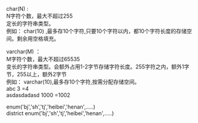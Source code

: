 char(N) :  
N字符个数，最大不超过255  
定长的字符串类型。  
例如： char(10) ,最多存10个字符,只要10个字符以内，都10个字符长度的存储空间。剩余用空格填充。  
  
varchar(M) ：  
M字符个数，最大不超过65535  
变长的字符串类型。会额外占用1-2字节存储字符长度。255字符之内，额外1字节，255以上，额外2字节  
例如： varchar(10),最多存10个字符,按需分配存储空间。  
abc 3 =4  
asdasdadasd 1000 =1002  
  
enum('bj','sh','tj','heibei','henan',.....)  
district enum('bj','sh','tj','heibei','henan',.....)
